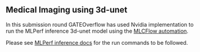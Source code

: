 ## Medical Imaging using 3d-unet

In this submission round GATEOverflow has used Nvidia implementation to run the MLPerf inference 3d-unet model using the [MLCFlow automation](https://github.com/mlcommons/mlcflow).
 
Please see [MLPerf inference docs](https://docs.mlcommons.org/inference/benchmarks/medical_imaging/3d-unet/) for the run commands to be followed.

